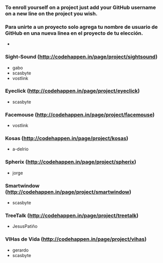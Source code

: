 ### To enroll yourself on a project just add your GitHub username on a new line on the project you wish.
### Para unirte a un proyecto solo agrega tu nombre de usuario de GitHub en una nueva linea en el proyecto de tu elección.

-

### Sight-Sound (http://codehappen.in/page/project/sightsound)
- gabo
- scasbyte
- vostlink

### Eyeclick (http://codehappen.in/page/project/eyeclick)
- scasbyte

### Facemouse (http://codehappen.in/page/project/facemouse)
- vostlink

### Kosas (http://codehappen.in/page/project/kosas)
- a-delrio

### Spherix (http://codehappen.in/page/project/spherix)
- jorge

### Smartwindow (http://codehappen.in/page/project/smartwindow)
- scasbyte

### TreeTalk (http://codehappen.in/page/project/treetalk)
- JesusPatiño

### VIHas de Vida (http://codehappen.in/page/project/vihas)
- gerardo
- scasbyte
